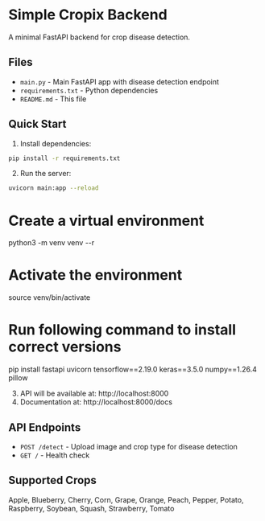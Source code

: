 # Simple Cropix Backend

A minimal FastAPI backend for crop disease detection.

## Files
- `main.py` - Main FastAPI app with disease detection endpoint
- `requirements.txt` - Python dependencies
- `README.md` - This file

## Quick Start

1. Install dependencies:
```bash
pip install -r requirements.txt
```


2. Run the server:
```bash
uvicorn main:app --reload
```
# Create a virtual environment
python3 -m venv venv
--r
# Activate the environment
source venv/bin/activate
# Run following command to install correct versions 
pip install fastapi uvicorn tensorflow==2.19.0 keras==3.5.0 numpy==1.26.4 pillow



3. API will be available at: http://localhost:8000
4. Documentation at: http://localhost:8000/docs

## API Endpoints

- `POST /detect` - Upload image and crop type for disease detection
- `GET /` - Health check

## Supported Crops
Apple, Blueberry, Cherry, Corn, Grape, Orange, Peach, Pepper, Potato, Raspberry, Soybean, Squash, Strawberry, Tomato